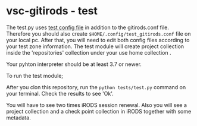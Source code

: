 # vsc-gitirods - test

The test.py uses [test config file](test_gitirods.conf) in addition to the gitirods.conf file. Therefore you should also create `$HOME/.config/test_gitirods.conf` file on your local pc.
After that, you will need to edit both config files according to your test zone information. The test module will create project collection inside the 'repositories' collection under your use home collection .

Your pyhton interpreter should be at least 3.7 or newer.

To run the test module;

After you clon this repository, run the `python tests/test.py` command on your terminal. Check the results to see 'Ok'.

You will have to see two times iRODS session renewal. Also you will see a project collection and a check point collection in iRODS together with some metadata.
